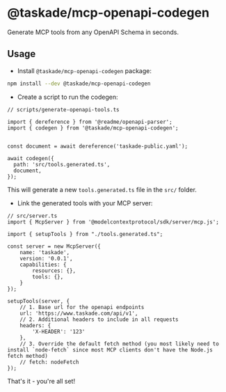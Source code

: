# @taskade/mcp-openapi-codegen

Generate MCP tools from any OpenAPI Schema in seconds.


## Usage

- Install `@taskade/mcp-openapi-codegen` package:

```sh
npm install --dev @taskade/mcp-openapi-codegen
```

- Create a script to run the codegen:

```tsx
// scripts/generate-openapi-tools.ts

import { dereference } from '@readme/openapi-parser';
import { codegen } from '@taskade/mcp-openapi-codegen';


const document = await dereference('taskade-public.yaml');

await codegen({
  path: 'src/tools.generated.ts',
  document,
});
```

This will generate a new `tools.generated.ts` file in the `src/` folder.


- Link the generated tools with your MCP server:

```tsx
// src/server.ts
import { McpServer } from '@modelcontextprotocol/sdk/server/mcp.js';

import { setupTools } from "./tools.generated.ts";

const server = new McpServer({
    name: 'taskade',
    version: '0.0.1',
    capabilities: {
        resources: {},
        tools: {},
    }
});

setupTools(server, {
    // 1. Base url for the openapi endpoints
    url: 'https://www.taskade.com/api/v1',
    // 2. Additional headers to include in all requests
    headers: {
        'X-HEADER': '123'
    },
    // 3. Override the default fetch method (you most likely need to install `node-fetch` since most MCP clients don't have the Node.js fetch method)
    // fetch: nodeFetch
});
```


That's it - you're all set!